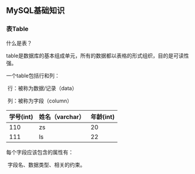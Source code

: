 ## MySQL基础知识

### 表Table

什么是表？

​	table是数据库的基本组成单元，所有的数据都以表格的形式组织，目的是可读性强。

一个table包括行和列：

​	行：被称为数据/记录（data）

​	列：被称为字段（column）

| 学号(int) | 姓名（varchar） | 年龄(int) |
| --------- | --------------- | --------- |
| 110       | zs              | 20        |
| 111       | ls              | 22        |

每个字段应该包含的属性有：

​	字段名、数据类型、相关的约束。